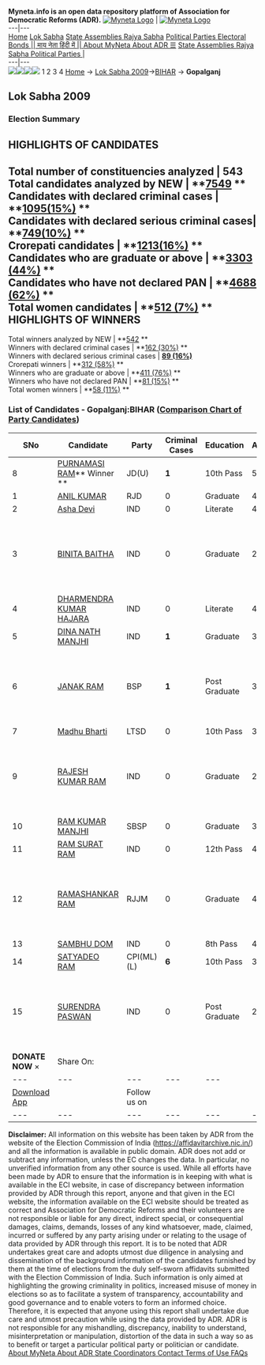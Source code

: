 **Myneta.info is an open data repository platform of Association for Democratic Reforms (ADR).**
[![Myneta Logo](https://www.myneta.info/lib/img/myneta-logo.png)](https://www.myneta.info/) | [![Myneta Logo](https://www.myneta.info/lib/img/adr-logo.png)](https://adrindia.org)  
---|---  
[Home](https://www.myneta.info/) [Lok Sabha](https://www.myneta.info/#ls "Lok Sabha") [ State Assemblies ](https://www.myneta.info/#sa "State Assemblies") [Rajya Sabha](https://www.myneta.info/#rs "Rajya Sabha") [Political Parties ](https://www.myneta.info/party "Political Parties") [ Electoral Bonds ](https://www.myneta.info/electoral_bonds "Electoral Bonds") [ || माय नेता हिंदी में || ](https://translate.google.co.in/translate?prev=hp&hl=en&js=y&u=www.myneta.info&sl=en&tl=hi&history_state0=) [ About MyNeta ](https://adrindia.org/content/about-myneta) [ About ADR ](https://adrindia.org/about-adr/who-we-are) [☰](javascript:void\(0\))
[ State Assemblies ](https://www.myneta.info/#sa "State Assemblies") [ Rajya Sabha ](https://www.myneta.info/#rs "Rajya Sabha") [ Political Parties ](https://www.myneta.info/party "Political Parties")
|   
---|---  
![](https://www.myneta.info/lib/img/banner/banner-1.png)![](https://www.myneta.info/lib/img/banner/banner-2.png)![](https://www.myneta.info/lib/img/banner/banner-3.png)![](https://www.myneta.info/lib/img/banner/banner-4.png)
1  2  3  4 
[Home](https://www.myneta.info/) → [Lok Sabha 2009](https://www.myneta.info/ls2009/)→[BIHAR](https://www.myneta.info/ls2009/index.php?action=show_constituencies&state_id=4) → **Gopalganj**
### 
## Lok Sabha 2009
###  Election Summary 
HIGHLIGHTS OF CANDIDATES  
---  
Total number of constituencies analyzed |  543   
Total candidates analyzed by NEW | **[7549](https://www.myneta.info/ls2009/index.php?action=summary&subAction=candidates_analyzed&sort=candidate#summary) **  
Candidates with declared criminal cases | **[1095(15%)](https://www.myneta.info/ls2009/index.php?action=summary&subAction=crime&sort=candidate#summary) **  
Candidates with declared serious criminal cases| **[749(10%)](https://www.myneta.info/ls2009/index.php?action=summary&subAction=serious_crime&sort=candidate#summary) **  
Crorepati candidates | **[1213(16%)](https://www.myneta.info/ls2009/index.php?action=summary&subAction=crorepati&sort=candidate#summary) **  
Candidates who are graduate or above | **[3303 (44%)](https://www.myneta.info/ls2009/index.php?action=summary&subAction=education&sort=candidate#summary) **  
Candidates who have not declared PAN | **[4688 (62%)](https://www.myneta.info/ls2009/index.php?action=summary&subAction=without_pan&sort=candidate#summary) **  
Total women candidates | **[512 (7%)](https://www.myneta.info/ls2009/index.php?action=summary&subAction=women_candidate&sort=candidate#summary) **  
HIGHLIGHTS OF WINNERS  
---  
Total winners analyzed by NEW | **[542](https://www.myneta.info/ls2009/index.php?action=summary&subAction=winner_analyzed&sort=candidate#summary) **  
Winners with declared criminal cases | **[162 (30%)](https://www.myneta.info/ls2009/index.php?action=summary&subAction=winner_crime&sort=candidate#summary) **  
Winners with declared serious criminal cases | **[89 (16%)](https://www.myneta.info/ls2009/index.php?action=summary&subAction=winner_serious_crime&sort=candidate#summary)**  
Crorepati winners | **[312 (58%)](https://www.myneta.info/ls2009/index.php?action=summary&subAction=winner_crorepati&sort=candidate#summary) **  
Winners who are graduate or above | **[411 (76%)](https://www.myneta.info/ls2009/index.php?action=summary&subAction=winner_education&sort=candidate#summary) **  
Winners who have not declared PAN | **[81 (15%)](https://www.myneta.info/ls2009/index.php?action=summary&subAction=winner_without_pan&sort=candidate#summary) **  
Total women winners | **[58 (11%)](https://www.myneta.info/ls2009/index.php?action=summary&subAction=winner_women&sort=candidate#summary) **  
### List of Candidates - Gopalganj:BIHAR ([Comparison Chart of Party Candidates](https://www.myneta.info/ls2009/comparisonchart.php?constituency_id=28))
SNo | Candidate| Party| Criminal Cases| Education| Age| Total Assets| Liabilities  
---|---|---|---|---|---|---|---  
8  | [PURNAMASI RAM](https://www.myneta.info/ls2009/candidate.php?candidate_id=1365)** Winner ** | JD(U) | **1** | 10th Pass| 52 | Rs 34,21,562 ~ 34 Lacs+ | Rs 5,33,024 ~ 5 Lacs+  
1  | [ANIL KUMAR](https://www.myneta.info/ls2009/candidate.php?candidate_id=1358) | RJD | 0 | Graduate| 41 | Rs 52,38,958 ~ 52 Lacs+ | Rs 1,20,000 ~ 1 Lacs+  
2  | [Asha Devi](https://www.myneta.info/ls2009/candidate.php?candidate_id=1359) | IND | 0 | Literate| 46 | Rs 78,30,496 ~ 78 Lacs+ | Rs 0 ~   
3  | [BINITA BAITHA](https://www.myneta.info/ls2009/candidate.php?candidate_id=1360) | IND | 0 | Graduate| 25 | ![](https://myneta.info/image_v2.php?myneta_folder=ls2009&candidate_id=1360&col=ta) | ![](https://myneta.info/image_v2.php?myneta_folder=ls2009&candidate_id=1360&col=lia)  
4  | [DHARMENDRA KUMAR HAJARA](https://www.myneta.info/ls2009/candidate.php?candidate_id=1361) | IND | 0 | Literate| 41 | Rs 7,452 ~ 7 Thou+ | Rs 0 ~   
5  | [DINA NATH MANJHI](https://www.myneta.info/ls2009/candidate.php?candidate_id=1362) | IND | **1** | Graduate| 31 | Rs 12,65,137 ~ 12 Lacs+ | Rs 0 ~   
6  | [JANAK RAM](https://www.myneta.info/ls2009/candidate.php?candidate_id=1363) | BSP | **1** | Post Graduate| 37 | ![](https://myneta.info/image_v2.php?myneta_folder=ls2009&candidate_id=1363&col=ta) | ![](https://myneta.info/image_v2.php?myneta_folder=ls2009&candidate_id=1363&col=lia)  
7  | [Madhu Bharti](https://www.myneta.info/ls2009/candidate.php?candidate_id=1364) | LTSD | 0 | 10th Pass| 39 | Rs 5,60,000 ~ 5 Lacs+ | Rs 0 ~   
9  | [RAJESH KUMAR RAM](https://www.myneta.info/ls2009/candidate.php?candidate_id=1366) | IND | 0 | Graduate| 28 | ![](https://myneta.info/image_v2.php?myneta_folder=ls2009&candidate_id=1366&col=ta) | ![](https://myneta.info/image_v2.php?myneta_folder=ls2009&candidate_id=1366&col=lia)  
10  | [RAM KUMAR MANJHI](https://www.myneta.info/ls2009/candidate.php?candidate_id=1367) | SBSP | 0 | Graduate| 30 | Rs 1,25,000 ~ 1 Lacs+ | Rs 0 ~   
11  | [RAM SURAT RAM](https://www.myneta.info/ls2009/candidate.php?candidate_id=1368) | IND | 0 | 12th Pass| 42 | Rs 2,600 ~ 2 Thou+ | Rs 0 ~   
12  | [RAMASHANKAR RAM](https://www.myneta.info/ls2009/candidate.php?candidate_id=1369) | RJJM | 0 | Graduate| 43 | ![](https://myneta.info/image_v2.php?myneta_folder=ls2009&candidate_id=1369&col=ta) | ![](https://myneta.info/image_v2.php?myneta_folder=ls2009&candidate_id=1369&col=lia)  
13  | [SAMBHU DOM](https://www.myneta.info/ls2009/candidate.php?candidate_id=1371) | IND | 0 | 8th Pass| 41 | Rs 18,500 ~ 18 Thou+ | Rs 0 ~   
14  | [SATYADEO RAM](https://www.myneta.info/ls2009/candidate.php?candidate_id=1372) | CPI(ML)(L) | **6** | 10th Pass| 39 | Rs 2,58,600 ~ 2 Lacs+ | Rs 13,000 ~ 13 Thou+  
15  | [SURENDRA PASWAN](https://www.myneta.info/ls2009/candidate.php?candidate_id=1373) | IND | 0 | Post Graduate| 28 | ![](https://myneta.info/image_v2.php?myneta_folder=ls2009&candidate_id=1373&col=ta) | ![](https://myneta.info/image_v2.php?myneta_folder=ls2009&candidate_id=1373&col=lia)  
|  **DONATE NOW** × |  Share On:  | [](https://api.whatsapp.com/send?text=https%3A%2F%2Fmyneta.info%2Fpunjab2022%2Findex.php%3Faction%3Dshow_constituencies%26state_id%3D19) | [](https://www.facebook.com/sharer/sharer.php?u=https%3A%2F%2Fmyneta.info%2Fpunjab2022%2Findex.php%3Faction%3Dshow_constituencies%26state_id%3D19) | [](https://twitter.com/share?url=https%3A%2F%2Fmyneta.info%2Fpunjab2022%2Findex.php%3Faction%3Dshow_constituencies%26state_id%3D19)  
---|---|---|---|---  
| [ Download App ](https://play.google.com/store/apps/details?id=com.webrosoft.myneta1&pcampaignid=pcampaignidMKT-Other-global-all-co-prtnr-py-PartBadge-Mar2515-1) | [](https://play.google.com/store/apps/details?id=com.webrosoft.myneta1&pcampaignid=pcampaignidMKT-Other-global-all-co-prtnr-py-PartBadge-Mar2515-1) |  Follow us on  | [](https://www.facebook.com/adrindia.org/) | [](https://twitter.com/adrspeaks) | [](https://groups.google.com/g/national-election-watch?hl=en&pli=1) | [](https://www.instagram.com/adrspeaks/) | [](https://www.youtube.com/user/adrspeaks) | [](https://sharechat.com/profile/adrspeaks)  
---|---|---|---|---|---|---|---|---  
**Disclaimer:** All information on this website has been taken by ADR from the website of the Election Commission of India (https://affidavitarchive.nic.in/) and all the information is available in public domain. ADR does not add or subtract any information, unless the EC changes the data. In particular, no unverified information from any other source is used. While all efforts have been made by ADR to ensure that the information is in keeping with what is available in the ECI website, in case of discrepancy between information provided by ADR through this report, anyone and that given in the ECI website, the information available on the ECI website should be treated as correct and Association for Democratic Reforms and their volunteers are not responsible or liable for any direct, indirect special, or consequential damages, claims, demands, losses of any kind whatsoever, made, claimed, incurred or suffered by any party arising under or relating to the usage of data provided by ADR through this report. It is to be noted that ADR undertakes great care and adopts utmost due diligence in analysing and dissemination of the background information of the candidates furnished by them at the time of elections from the duly self-sworn affidavits submitted with the Election Commission of India. Such information is only aimed at highlighting the growing criminality in politics, increased misuse of money in elections so as to facilitate a system of transparency, accountability and good governance and to enable voters to form an informed choice. Therefore, it is expected that anyone using this report shall undertake due care and utmost precaution while using the data provided by ADR. ADR is not responsible for any mishandling, discrepancy, inability to understand, misinterpretation or manipulation, distortion of the data in such a way so as to benefit or target a particular political party or politician or candidate. 
[ About MyNeta ](https://adrindia.org/content/about-myneta) [ About ADR ](https://adrindia.org/about-adr/who-we-are) [ State Coordinators ](https://adrindia.org/about-adr/state-coordinators) [ Contact ](https://adrindia.org/contact-us) [ Terms of Use ](https://adrindia.org/content/adr-terms-use) [ FAQs ](https://adrindia.org/content/faqs)

